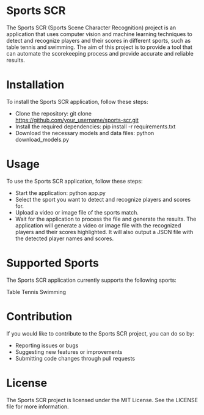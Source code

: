# Sports SCR

The Sports SCR (Sports Scene Character Recognition) project is an application that uses computer vision and machine learning techniques to detect and recognize players and their scores in different sports, such as table tennis and swimming. The aim of this project is to provide a tool that can automate the scorekeeping process and provide accurate and reliable results.

# Installation

To install the Sports SCR application, follow these steps:

- Clone the repository: git clone https://github.com/your_username/sports-scr.git
- Install the required dependencies: pip install -r requirements.txt
- Download the necessary models and data files: python download_models.py

# Usage

To use the Sports SCR application, follow these steps:

- Start the application: python app.py
- Select the sport you want to detect and recognize players and scores for.
- Upload a video or image file of the sports match.
- Wait for the application to process the file and generate the results.
The application will generate a video or image file with the recognized players and their scores highlighted. It will also output a JSON file with the detected player names and scores.

# Supported Sports

The Sports SCR application currently supports the following sports:

Table Tennis
Swimming

# Contribution

If you would like to contribute to the Sports SCR project, you can do so by:

- Reporting issues or bugs
- Suggesting new features or improvements
- Submitting code changes through pull requests

# License
The Sports SCR project is licensed under the MIT License. See the LICENSE file for more information.